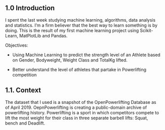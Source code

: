 ## 1.0 Introduction   

I spent the last week studying machine learning, algorithms, data analysis and statistics. I’m a firm believer that the best way to learn something is by doing. This is the result of my first machine learning project using Scikit-Learn, MatPlotLib and Pandas.  

Objectives:  

- Using Machine Learning to predict the strength level of an Athlete based on Gender, Bodyweight, Weight Class and TotalKg lifted.   

- Better understand the level of athletes that partake in Powerlifting competition 

## 1.1. Context  

The dataset that I used is a snapshot of the OpenPowerlifting Database as of April 2019. OepnPowerlifting is creating a public-domain archive of powerlifting history. Powerlifting is a sport in which competitors compete to lift the most weight for their class in three separate barbell lifts: Squat, bench and Deadlift.  
